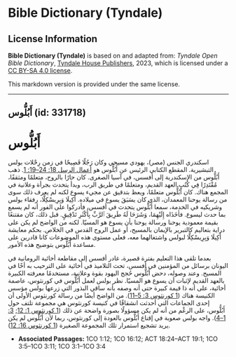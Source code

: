 # Bible Dictionary (Tyndale)

## License Information

**Bible Dictionary (Tyndale)** is based on and adapted from: _Tyndale Open Bible Dictionary_, [Tyndale House Publishers](https://tyndaleopenresources.com/), 2023, which is licensed under a [CC BY-SA 4.0 license](https://creativecommons.org/licenses/by-sa/4.0/legalcode.en).

This markdown version is provided under the same license.



--------------------------------

## أَبُلُّوس (id: 331718)

أَبُلُّوس
=========

اسكندري الجنس (مصر)، يهودي مسيحي وكان رَجُلًا فَصِيحًا  في زمن رِحْلات بولس التبشيرية. المقطع الكتابي الرئيس عن أَبُلُّوس هو [أعمال الرسل 18: 24–19: 1](https://ref.ly/Acts18:24-Acts19:1). ذهب أَبُلُّوس من الإسكندرية إلى أفسس، في آسيا الصغرى. كان حارًا بالروح، متعلمًا ومثقفًا، مُقْتَدِرًا فِي كُتُبِ العهد القديم، ومتعلمًا في طريق الرب، وبدأ يتحدث بجرأة وعلانية في المجمع هناك. كان أَبُلُّوس متعلمًا، ويعظ بتدقيق عن مجيء يسوع لكنه لم يعرف ذلك سوى من رسالة يوحنا المعمدان، الذي كان يسَبَقَ يسوع في ميلاده. أَكِيلَا وَبِرِيسْكِلَّا، رفقاء بولس وشريكيه في الخدمة، سمعا أَبُلُّوس يتحدث في أفسس، فأدركوا على الفور أنه لم يسمع بما حدث ليسوع. فأخَذَاه إِلَيْهِمَا، وَشَرَحَا لَهُ طَرِيقَ ٱلرَّبِّ بِأَكْثَرِ تَدْقِيقٍ. قبل ذلك، كان مقتنعًا بقيمة معمودية يوحنا ورسالة يوحنا بأن يسوع هو المسيّا. لكنه من الواضح لم يكن على دراية بتعاليم كالتبرير بالإيمان بالمسيح، أو عمل الروح القدس في الخلاص. بحكم معايشة أَكِيلَا وَبِرِيسْكِلَّا لبولس واشتغالهما معه، فعلى مستوى هذه الموضوعات كانا قادرين على مساعدة أَبُلُّوس بتوضيح هذه الأمور.

بعدما تلقى هذا التعليم بفترة قصيرة، غادر أفسس إلى مقاطعة أخائية الرومانية في اليونان برسائل من المؤمنين في أفسس، تحث التلاميذ في أخائية على الترحيب به أخًا في المسيح. وعند وصوله، دحض أَبُلُّوس حُجج اليهود بقوة وعلانية، مستخدمًا معرفته الكبيرة بالعهد القديم لإثبات أن يسوع هو المسيّا. نظر بولس لعمل أَبُلُّوس في كورنثوس، عاصمة أخائية، على أنه ذا قيمة كبيرة حتى أنه وصفه بأنه ساقي البذور التي زرعها بولس مؤسس الكنيسة هناك ([1 كورنثوس 3: 5–11](https://ref.ly/1Cor3:5-1Cor3:11)). من الواضح أيضًا من رسالة كورنثوس الأولى أن إحدى الجماعات التي أحدثت انشقاقًا في كنيسة كورنثوس هي مجموعة تلتف حول أَبُلُّوس، على الرغْم من أنه لم يكن مسؤولًا بصورة واضحة عن ذلك ([1 كورنثوس 1: 12](https://ref.ly/1Cor1:12); [3: 1–4](https://ref.ly/1Cor3:1-1Cor3:4)). واجه بولس صعوبة في إقناع أَبُلُّوس بالعودة إلى كورنثوس، ربما لأن أَبُلُّوس لم يكن يريد تشجيع استمرار تلك المجموعة الصغيرة ([1 كورنثوس 16: 12](https://ref.ly/1Cor16:12)).

* **Associated Passages:** 1CO 1:12; 1CO 16:12; ACT 18:24–ACT 19:1; 1CO 3:5–1CO 3:11; 1CO 3:1–1CO 3:4

